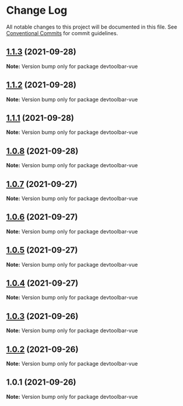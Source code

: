 # Change Log

All notable changes to this project will be documented in this file.
See [Conventional Commits](https://conventionalcommits.org) for commit guidelines.

## [1.1.3](https://github.com/JacobParis/devtoolbar/compare/devtoolbar-vue@1.1.2...devtoolbar-vue@1.1.3) (2021-09-28)

**Note:** Version bump only for package devtoolbar-vue





## [1.1.2](https://github.com/JacobParis/devtoolbar/compare/devtoolbar-vue@1.1.1...devtoolbar-vue@1.1.2) (2021-09-28)

**Note:** Version bump only for package devtoolbar-vue





## [1.1.1](https://github.com/JacobParis/devtoolbar/compare/devtoolbar-vue@1.0.8...devtoolbar-vue@1.1.1) (2021-09-28)

**Note:** Version bump only for package devtoolbar-vue





## [1.0.8](https://github.com/JacobParis/devtoolbar/compare/devtoolbar-vue@1.0.7...devtoolbar-vue@1.0.8) (2021-09-28)

**Note:** Version bump only for package devtoolbar-vue





## [1.0.7](https://github.com/JacobParis/devtoolbar/compare/devtoolbar-vue@1.0.6...devtoolbar-vue@1.0.7) (2021-09-27)

**Note:** Version bump only for package devtoolbar-vue





## [1.0.6](https://github.com/JacobParis/devtoolbar/compare/devtoolbar-vue@1.0.5...devtoolbar-vue@1.0.6) (2021-09-27)

**Note:** Version bump only for package devtoolbar-vue





## [1.0.5](https://github.com/JacobParis/devtoolbar/compare/devtoolbar-vue@1.0.4...devtoolbar-vue@1.0.5) (2021-09-27)

**Note:** Version bump only for package devtoolbar-vue





## [1.0.4](https://github.com/JacobParis/devtoolbar/compare/devtoolbar-vue@1.0.3...devtoolbar-vue@1.0.4) (2021-09-27)

**Note:** Version bump only for package devtoolbar-vue





## [1.0.3](https://github.com/JacobParis/devtoolbar/compare/devtoolbar-vue@1.0.2...devtoolbar-vue@1.0.3) (2021-09-26)

**Note:** Version bump only for package devtoolbar-vue





## [1.0.2](https://github.com/JacobParis/devtoolbar/compare/devtoolbar-vue@1.0.1...devtoolbar-vue@1.0.2) (2021-09-26)

**Note:** Version bump only for package devtoolbar-vue





## 1.0.1 (2021-09-26)

**Note:** Version bump only for package devtoolbar-vue
